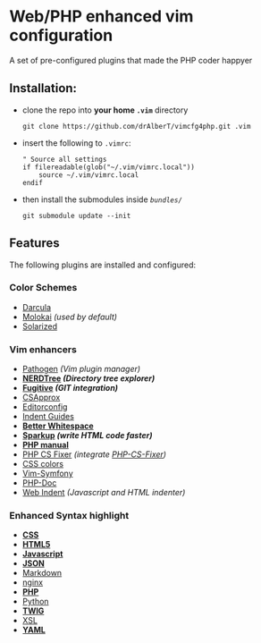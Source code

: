 # Web/PHP enhanced vim configuration

A set of pre-configured plugins that made the PHP coder happyer

## Installation:

- clone the repo into **your home `.vim`** directory

    ```Shell
    git clone https://github.com/drAlberT/vimcfg4php.git .vim
    ```

- insert the following to `.vimrc`:

    ```VimL
    " Source all settings
    if filereadable(glob("~/.vim/vimrc.local"))
        source ~/.vim/vimrc.local
    endif
    ```

- then install the submodules inside _`bundles/`_

    ```Shell
    git submodule update --init
    ```

## Features

The following plugins are installed and configured:

### Color Schemes

- [Darcula](https://github.com/blueshirts/darcula.git)
- [Molokai](https://github.com/tomasr/molokai.git) _(used by default)_
- [Solarized](https://github.com/altercation/vim-colors-solarized.git)

### Vim enhancers

- [Pathogen](https://github.com/tpope/vim-pathogen.git) _(Vim plugin manager)_
- **[NERDTree](https://github.com/scrooloose/nerdtree) _(Directory tree explorer)_**
- **[Fugitive](https://github.com/tpope/vim-fugitive.git) _(GIT integration)_**
- [CSApprox](https://github.com/godlygeek/csapprox)
- [Editorconfig](https://github.com/editorconfig/editorconfig-vim)
- [Indent Guides](https://github.com/nathanaelkane/vim-indent-guides)
- **[Better Whitespace](https://github.com/ntpeters/vim-better-whitespace)**
- **[Sparkup](https://github.com/rstacruz/sparkup.git) _(write HTML code faster)_**
- **[PHP manual](https://github.com/alvan/vim-php-manual.git)**
- [PHP CS Fixer](https://github.com/stephpy/vim-php-cs-fixer.git) _(integrate [PHP-CS-Fixer](https://github.com/FriendsOfPHP/PHP-CS-Fixer))_
- [CSS colors](https://github.com/ap/vim-css-color)
- [Vim-Symfony](https://github.com/docteurklein/vim-symfony.git)
- [PHP-Doc](https://github.com/Rican7/php-doc-modded.git)
- [Web Indent](https://github.com/vim-scripts/JavaScript-Indent.git) _(Javascript and HTML indenter)_

### Enhanced Syntax highlight

- **[CSS](https://github.com/JulesWang/css.vim.git)**
- **[HTML5](https://github.com/othree/html5.vim.git)**
- **[Javascript](https://github.com/pangloss/vim-javascript.git)**
- **[JSON](https://github.com/elzr/vim-json.git)**
- [Markdown](https://github.com/tpope/vim-markdown.git)
- [nginx](https://github.com/moskytw/nginx-contrib-vim.git)
- **[PHP](https://github.com/StanAngeloff/php.vim.git)**
- [Python](https://github.com/mitsuhiko/vim-python-combined.git)
- **[TWIG](https://github.com/lumiliet/vim-twig.git)**
- [XSL](https://github.com/vim-scripts/XSLT-syntax.git)
- **[YAML](https://github.com/stephpy/vim-yaml)**
